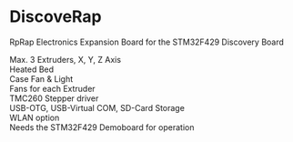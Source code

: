 # DiscoveRap
RpRap Electronics Expansion Board for the STM32F429 Discovery Board<p>
Max. 3 Extruders, X, Y, Z Axis<br>
Heated Bed<br>
Case Fan & Light<br>
Fans for each Extruder<br>
TMC260 Stepper driver<br>
USB-OTG, USB-Virtual COM, SD-Card Storage<br>
WLAN option<br>
Needs the STM32F429 Demoboard for operation<br>
